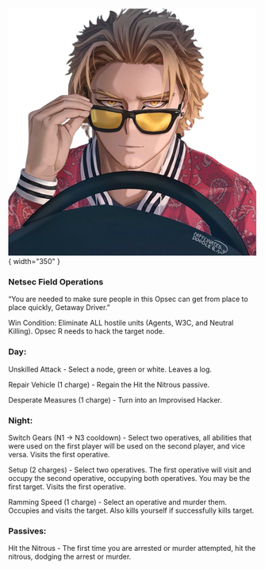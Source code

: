 ![getawaydriver.png](Images/getawaydriver.png){ width="350" }

### **Netsec Field Operations**

“You are needed to make sure people in this Opsec can get from place to place quickly, Getaway Driver.”

Win Condition: Eliminate ALL hostile units (Agents, W3C, and Neutral Killing). Opsec R needs to hack the target node.

### **Day:**

Unskilled Attack - Select a node, green or white. Leaves a log.

Repair Vehicle (1 charge) - Regain the Hit the Nitrous passive.

Desperate Measures (1 charge) - Turn into an Improvised Hacker.

### **Night:**

Switch Gears (N1 -> N3 cooldown) - Select two operatives, all abilities that were used on the first player will be used on the second player, and vice versa. Visits the first operative.

Setup (2 charges) - Select two operatives. The first operative will visit and occupy the second operative, occupying both operatives. You may be the first target. Visits the first operative.

Ramming Speed (1 charge) - Select an operative and murder them. Occupies and visits the target. Also kills yourself if successfully kills target.

### **Passives:**

Hit the Nitrous - The first time you are arrested or murder attempted, hit the nitrous, dodging the arrest or murder.